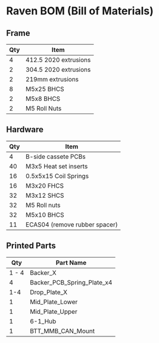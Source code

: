 # Raven BOM (Bill of Materials)

## Frame
| Qty | Item                  |
|-----|-----------------------|
| 4   | 412.5 2020 extrusions |
| 2   | 304.5 2020 extrusions |
| 2   | 219mm extrusions      |
| 8   | M5x25 BHCS            |
| 2   | M5x8 BHCS             |
| 2   | M5 Roll Nuts          |

## Hardware
| Qty | Item                          |
|-----|-------------------------------|
| 4   | B-side cassete PCBs           |
| 40  | M3x5 Heat set inserts         |
| 16  | 0.5x5x15 Coil Springs         |
| 16  | M3x20 FHCS                    |
| 32  | M3x12 SHCS                    |
| 32  | M5 Roll nuts                  |
| 32  | M5x10 BHCS                    |
| 11  | ECAS04 (remove rubber spacer) |

## Printed Parts
| Qty    | Part Name                     |
|--------|-------------------------------|
| 1 - 4  | Backer_X                      |
|   4    | Backer_PCB_Spring_Plate_x4    |
| 1-4    | Drop_Plate_X                  |
| 1      | Mid_Plate_Lower               |
| 1      | Mid_Plate_Upper               |
| 1      | 6-1_Hub                       |
| 1      | BTT_MMB_CAN_Mount             |
